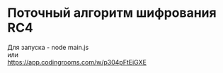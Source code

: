 # Поточный алгоритм шифрования RC4

Для запуска - node main.js  
или  
https://app.codingrooms.com/w/p304pFtEiGXE
